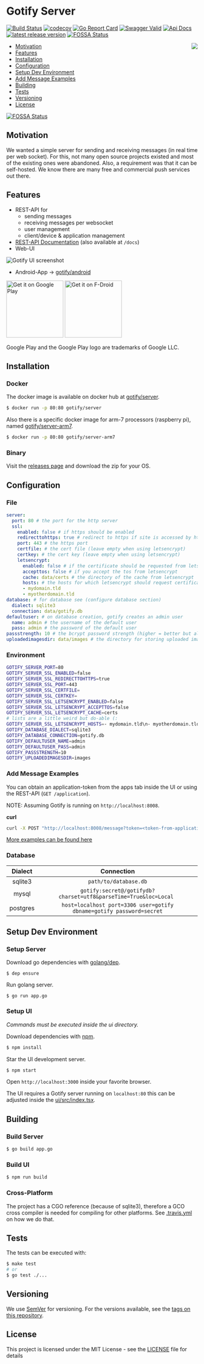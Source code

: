 # Gotify Server
[![Build Status][badge-travis]][travis] [![codecov][badge-codecov]][codecov] [![Go Report Card][badge-go-report]][go-report] [![Swagger Valid][badge-swagger]][swagger] [![Api Docs][badge-api-docs]][api-docs] [![latest release version][badge-release]][release]
[![FOSSA Status](https://app.fossa.io/api/projects/git%2Bgithub.com%2Fgotify%2Fserver.svg?type=shield)](https://app.fossa.io/projects/git%2Bgithub.com%2Fgotify%2Fserver?ref=badge_shield)

<img align="right" src="logo.png" />

   * [Motivation](#motivation)
   * [Features](#features)
   * [Installation](#installation)
   * [Configuration](#configuration)
   * [Setup Dev Environment](#setup-dev-environment)
   * [Add Message Examples](#add-message-examples)
   * [Building](#building)
   * [Tests](#tests)
   * [Versioning](#versioning)
   * [License](#license)


[![FOSSA Status](https://app.fossa.io/api/projects/git%2Bgithub.com%2Fgotify%2Fserver.svg?type=large)](https://app.fossa.io/projects/git%2Bgithub.com%2Fgotify%2Fserver?ref=badge_large)

## Motivation
We wanted a simple server for sending and receiving messages (in real time per web socket). For this, not many open source projects existed and most of the existing ones were abandoned. Also, a requirement was that it can be self-hosted. We know there are many free and commercial push services out there.

## Features
* REST-API for
  * sending messages
  * receiving messages per websocket
  * user management
  * client/device & application management
* [REST-API Documentation][api-docs] (also available at `/docs`)
* Web-UI
<img alt="Gotify UI screenshot" src="ui.png" />

* Android-App -> [gotify/android](https://github.com/gotify/android)

[<img src="https://play.google.com/intl/en_gb/badges/images/generic/en_badge_web_generic.png" alt="Get it on Google Play" width="150" />][playstore]
[<img src="https://f-droid.org/badge/get-it-on.png" alt="Get it on F-Droid" width="150"/>][fdroid]

Google Play and the Google Play logo are trademarks of Google LLC.

## Installation

### Docker
The docker image is available on docker hub at [gotify/server][docker-normal].

``` bash
$ docker run -p 80:80 gotify/server
```
Also there is a specific docker image for arm-7 processors (raspberry pi), named [gotify/server-arm7][docker-arm7].
``` bash
$ docker run -p 80:80 gotify/server-arm7
```

### Binary
Visit the [releases page](https://github.com/gotify/server/releases) and download the zip for your OS.

## Configuration
### File
``` yml
server:
  port: 80 # the port for the http server
  ssl:
    enabled: false # if https should be enabled
    redirecttohttps: true # redirect to https if site is accessed by http
    port: 443 # the https port
    certfile: # the cert file (leave empty when using letsencrypt)
    certkey: # the cert key (leave empty when using letsencrypt)
    letsencrypt:
      enabled: false # if the certificate should be requested from letsencrypt
      accepttos: false # if you accept the tos from letsencrypt
      cache: data/certs # the directory of the cache from letsencrypt
      hosts: # the hosts for which letsencrypt should request certificates
      - mydomain.tld
      - myotherdomain.tld
database: # for database see (configure database section)
  dialect: sqlite3
  connection: data/gotify.db
defaultuser: # on database creation, gotify creates an admin user
  name: admin # the username of the default user
  pass: admin # the password of the default user
passstrength: 10 # the bcrypt password strength (higher = better but also slower)
uploadedimagesdir: data/images # the directory for storing uploaded images
```

### Environment
``` bash
GOTIFY_SERVER_PORT=80
GOTIFY_SERVER_SSL_ENABLED=false
GOTIFY_SERVER_SSL_REDIRECTTOHTTPS=true
GOTIFY_SERVER_SSL_PORT=443
GOTIFY_SERVER_SSL_CERTFILE=
GOTIFY_SERVER_SSL_CERTKEY=
GOTIFY_SERVER_SSL_LETSENCRYPT_ENABLED=false
GOTIFY_SERVER_SSL_LETSENCRYPT_ACCEPTTOS=false
GOTIFY_SERVER_SSL_LETSENCRYPT_CACHE=certs
# lists are a little weird but do-able (:
GOTIFY_SERVER_SSL_LETSENCRYPT_HOSTS=- mydomain.tld\n- myotherdomain.tld
GOTIFY_DATABASE_DIALECT=sqlite3
GOTIFY_DATABASE_CONNECTION=gotify.db
GOTIFY_DEFAULTUSER_NAME=admin
GOTIFY_DEFAULTUSER_PASS=admin
GOTIFY_PASSSTRENGTH=10
GOTIFY_UPLOADEDIMAGESDIR=images
```

### Add Message Examples

You can obtain an application-token from the apps tab inside the UI or using the REST-API (`GET /application`).

NOTE: Assuming Gotify is running on `http://localhost:8008`.

**curl**
```bash
curl -X POST "http://localhost:8008/message?token=<token-from-application>" -F "title=My Title" -F "message=This is my message"
```

[More examples can be found here](ADD_MESSAGE_EXAMPLES.md)

### Database
| Dialect   | Connection                                                           |
| :-------: | :------------------------------------------------------------------: |
| sqlite3   | `path/to/database.db`                                                |
| mysql     | `gotify:secret@/gotifydb?charset=utf8&parseTime=True&loc=Local `     |
| postgres  | `host=localhost port=3306 user=gotify dbname=gotify password=secret` |

## Setup Dev Environment

### Setup Server
Download go dependencies with [golang/dep](https://github.com/golang/dep).
```
$ dep ensure
```
Run golang server.
```
$ go run app.go
```

### Setup UI
*Commands must be executed inside the ui directory.*

Download dependencies with [npm](https://github.com/npm/npm).
``` bash
$ npm install
```
Star the UI development server.
``` bash
$ npm start
```
Open `http://localhost:3000` inside your favorite browser.

The UI requires a Gotify server running on `localhost:80` this can be adjusted inside the [ui/src/index.tsx](ui/src/index.tsx).

## Building

### Build Server
``` bash
$ go build app.go
```

### Build UI
``` bash
$ npm run build
```

### Cross-Platform
The project has a CGO reference (because of sqlite3), therefore a GCO cross compiler is needed for compiling for other platforms. See [.travis.yml](.travis.yml) on how we do that.

## Tests
The tests can be executed with:
``` bash
$ make test
# or
$ go test ./...
```

## Versioning
We use [SemVer](http://semver.org/) for versioning. For the versions available, see the [tags on this repository](https://github.com/gotify/server/tags).

## License
This project is licensed under the MIT License - see the [LICENSE](LICENSE) file for details

 [badge-api-docs]: https://img.shields.io/badge/api-docs-blue.svg
 [badge-swagger]: https://img.shields.io/swagger/valid/2.0/https/raw.githubusercontent.com/gotify/server/master/docs/spec.json.svg
 [badge-go-report]: https://goreportcard.com/badge/github.com/gotify/server
 [badge-codecov]: https://codecov.io/gh/gotify/server/branch/master/graph/badge.svg
 [badge-travis]: https://travis-ci.org/gotify/server.svg?branch=master
 [badge-release]: https://img.shields.io/github/release/gotify/server.svg
 [release]: https://github.com/gotify/server/releases/latest
 [travis]: https://travis-ci.org/gotify/server
 [codecov]: https://codecov.io/gh/gotify/server
 [go-report]: https://goreportcard.com/report/github.com/gotify/server
 [swagger]: https://github.com/gotify/server/blob/master/docs/spec.json
 [api-docs]: https://gotify.github.io/api-docs/
 [docker-normal]: https://hub.docker.com/r/gotify/server/
 [docker-arm7]: https://hub.docker.com/r/gotify/server-arm7/
 [playstore]: https://play.google.com/store/apps/details?id=com.github.gotify
 [fdroid]: https://f-droid.org/de/packages/com.github.gotify/